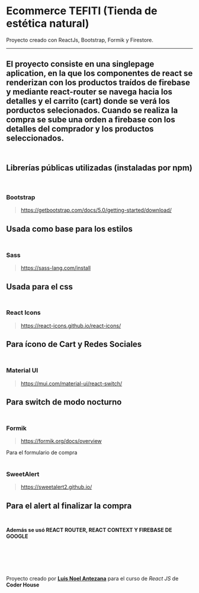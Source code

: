 
# Ecommerce TEFITI (Tienda de estética natural)
Proyecto creado con ReactJs, Bootstrap, Formik y Firestore.
<br/>

---
El proyecto consiste en una singlepage aplication, en la que los componentes de react se renderizan con los productos traídos de firebase y mediante react-router se navega hacia los detalles y el carrito (cart) donde se verá los porductos selecionados. Cuando se realiza la compra se sube una orden a firebase con los detalles del comprador y los productos seleccionados.
<br/><br/>
---
## Librerías públicas utilizadas (instaladas por npm)

<br/>

### Bootstrap
  >  https://getbootstrap.com/docs/5.0/getting-started/download/

Usada como base para los estilos
<br/><br/>
---
### Sass 
  >  https://sass-lang.com/install

Usada para el css
<br/><br/>
---
### React Icons 
  >  https://react-icons.github.io/react-icons/

Para ícono de Cart y Redes Sociales
<br/><br/>
---
### Material UI
  >  https://mui.com/material-ui/react-switch/

Para switch de modo nocturno
<br/><br/>
---
### Formik
  >  https://formik.org/docs/overview

Para el formulario de compra
<br/><br/>
### SweetAlert
  >  https://sweetalert2.github.io/

Para el alert al finalizar la compra
<br/><br/>
---
#### Además se usó REACT ROUTER, REACT CONTEXT Y FIREBASE DE GOOGLE
<br/><br/>
---

Proyecto creado por [**Luis Noel Antezana**](mailto:luisnoel_00@hotmail.com) para el curso de *React JS* de **Coder House**